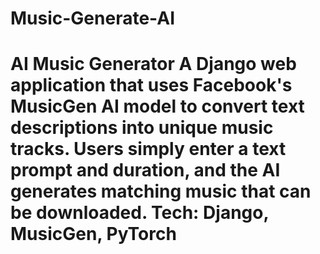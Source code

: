# Music-Generate-AI
# AI Music Generator  A Django web application that uses Facebook's MusicGen AI model to convert text descriptions into unique music tracks. Users simply enter a text prompt and duration, and the AI generates matching music that can be downloaded.  Tech: Django, MusicGen, PyTorch
